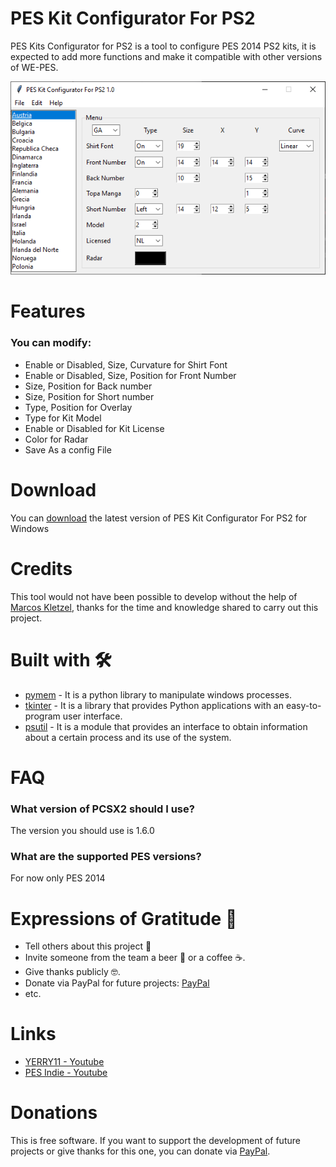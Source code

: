 # PES Kit Configurator For PS2
PES Kits Configurator for PS2 is a tool to configure PES 2014 PS2 kits, it is expected to add more functions and make it compatible with other versions of WE-PES.

<p align="center">
  <img src="https://github.com/Gerardo031199/PES-Kit-Configurator-For-PS2/blob/main/img/PES%20Kit%20Configurator%20For%20PS2.PNG">
</p>

# Features 
### You can modify:
- Enable or Disabled, Size, Curvature for Shirt Font 
- Enable or Disabled, Size, Position for Front Number
- Size, Position for Back number
- Size, Position for Short number
- Type, Position for Overlay
- Type for Kit Model 
- Enable or Disabled for Kit License 
- Color for Radar
- Save As a config File

# Download
You can [download]() the latest version of PES Kit Configurator For PS2 for Windows

# Credits
This tool would not have been possible to develop without the help of [Marcos Kletzel](https://github.com/moth1995), thanks for the time and knowledge shared to carry out this project.

# Built with 🛠️
- [pymem](https://pypi.org/project/Pymem/) - It is a python library to manipulate windows processes.
- [tkinter](https://docs.python.org/3/library/tk.html) - It is a library that provides Python applications with an easy-to-program user interface.
- [psutil](https://pypi.org/project/psutil/) - It is a module that provides an interface to obtain information about a certain process and its use of the system.

# FAQ
### What version of PCSX2 should I use?
<p>The version you should use is 1.6.0</p>

### What are the supported PES versions?
<p>For now only PES 2014</p>

# Expressions of Gratitude 🎁
- Tell others about this project 📢
- Invite someone from the team a beer 🍺 or a coffee ☕.
- Give thanks publicly 🤓.
- Donate via PayPal for future projects: [PayPal](https://www.paypal.com/paypalme/gerardocj11)
- etc.

# Links
- [YERRY11 - Youtube](https://www.youtube.com/channel/UCzHGN5DBIXVviZQypFH_ieg)
- [PES Indie - Youtube](https://www.youtube.com/channel/UC0OwEN9qT1VAcvLZFeyCjDA)

# Donations
This is free software. If you want to support the development of future projects or give thanks for this one, you can donate via [PayPal](https://www.paypal.com/paypalme/gerardocj11).
